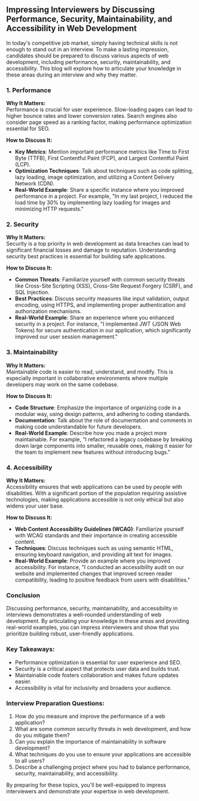 ## Impressing Interviewers by Discussing Performance, Security, Maintainability, and Accessibility in Web Development

In today's competitive job market, simply having technical skills is not enough to stand out in an interview. To make a lasting impression, candidates should be prepared to discuss various aspects of web development, including performance, security, maintainability, and accessibility. This blog will explore how to articulate your knowledge in these areas during an interview and why they matter.

### 1. Performance

**Why It Matters:**  
Performance is crucial for user experience. Slow-loading pages can lead to higher bounce rates and lower conversion rates. Search engines also consider page speed as a ranking factor, making performance optimization essential for SEO.

**How to Discuss It:**

- **Key Metrics**: Mention important performance metrics like Time to First Byte (TTFB), First Contentful Paint (FCP), and Largest Contentful Paint (LCP).
- **Optimization Techniques**: Talk about techniques such as code splitting, lazy loading, image optimization, and utilizing a Content Delivery Network (CDN).
- **Real-World Example**: Share a specific instance where you improved performance in a project. For example, "In my last project, I reduced the load time by 30% by implementing lazy loading for images and minimizing HTTP requests."

### 2. Security

**Why It Matters:**  
Security is a top priority in web development as data breaches can lead to significant financial losses and damage to reputation. Understanding security best practices is essential for building safe applications.

**How to Discuss It:**

- **Common Threats**: Familiarize yourself with common security threats like Cross-Site Scripting (XSS), Cross-Site Request Forgery (CSRF), and SQL Injection.
- **Best Practices**: Discuss security measures like input validation, output encoding, using HTTPS, and implementing proper authentication and authorization mechanisms.
- **Real-World Example**: Share an experience where you enhanced security in a project. For instance, "I implemented JWT (JSON Web Tokens) for secure authentication in our application, which significantly improved our user session management."

### 3. Maintainability

**Why It Matters:**  
Maintainable code is easier to read, understand, and modify. This is especially important in collaborative environments where multiple developers may work on the same codebase.

**How to Discuss It:**

- **Code Structure**: Emphasize the importance of organizing code in a modular way, using design patterns, and adhering to coding standards.
- **Documentation**: Talk about the role of documentation and comments in making code understandable for future developers.
- **Real-World Example**: Describe how you made a project more maintainable. For example, "I refactored a legacy codebase by breaking down large components into smaller, reusable ones, making it easier for the team to implement new features without introducing bugs."

### 4. Accessibility

**Why It Matters:**  
Accessibility ensures that web applications can be used by people with disabilities. With a significant portion of the population requiring assistive technologies, making applications accessible is not only ethical but also widens your user base.

**How to Discuss It:**

- **Web Content Accessibility Guidelines (WCAG)**: Familiarize yourself with WCAG standards and their importance in creating accessible content.
- **Techniques**: Discuss techniques such as using semantic HTML, ensuring keyboard navigation, and providing alt text for images.
- **Real-World Example**: Provide an example where you improved accessibility. For instance, "I conducted an accessibility audit on our website and implemented changes that improved screen reader compatibility, leading to positive feedback from users with disabilities."

### Conclusion

Discussing performance, security, maintainability, and accessibility in interviews demonstrates a well-rounded understanding of web development. By articulating your knowledge in these areas and providing real-world examples, you can impress interviewers and show that you prioritize building robust, user-friendly applications.

### Key Takeaways:

- Performance optimization is essential for user experience and SEO.
- Security is a critical aspect that protects user data and builds trust.
- Maintainable code fosters collaboration and makes future updates easier.
- Accessibility is vital for inclusivity and broadens your audience.

### Interview Preparation Questions:

1. How do you measure and improve the performance of a web application?
2. What are some common security threats in web development, and how do you mitigate them?
3. Can you explain the importance of maintainability in software development?
4. What techniques do you use to ensure your applications are accessible to all users?
5. Describe a challenging project where you had to balance performance, security, maintainability, and accessibility.

By preparing for these topics, you'll be well-equipped to impress interviewers and demonstrate your expertise in web development.
